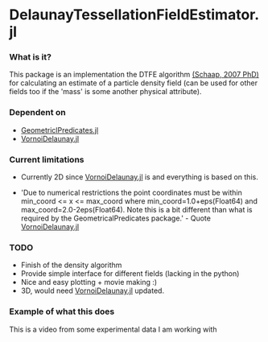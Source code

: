 # DelaunayTessellationFieldEstimator.jl

### What is it?

This package is an implementation the DTFE algorithm [(Schaap, 2007 PhD)](https://www.rug.nl/research/portal/files/2816076/c2.pdf)
for calculating an estimate of a particle density field (can be used for other fields too if the 'mass' is some another physical 
attribute).

### Dependent on

- [GeometriclPredicates.jl](https://github.com/JuliaGeometry/GeometricalPredicates.jl)
- [VornoiDelaunay.jl](https://github.com/JuliaGeometry/VoronoiDelaunay.jl)


### Current limitations

- Currently 2D since [VornoiDelaunay.jl](https://github.com/JuliaGeometry/VoronoiDelaunay.jl) is and everything
  is based on this.

- 'Due to numerical restrictions the point coordinates must be within min_coord <= x <= max_coord where min_coord=1.0+eps(Float64) and max_coord=2.0-2eps(Float64). Note this is a bit different than what is required by the GeometricalPredicates package.' - Quote
[VornoiDelaunay.jl](https://github.com/JuliaGeometry/VoronoiDelaunay.jl)

### TODO 

- Finish of the density algorithm
- Provide simple interface for different fields (lacking in the python)
- Nice and easy plotting + movie making :)
- 3D, would need [VornoiDelaunay.jl](https://github.com/JuliaGeometry/VoronoiDelaunay.jl) updated.

### Example of what this does

This is a video from some experimental data I am working with 
